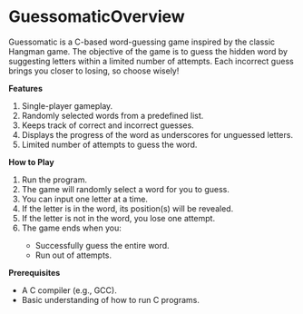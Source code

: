 # GuessomaticOverview

Guessomatic is a C-based word-guessing game inspired by the classic Hangman game. The objective of the game is to guess the hidden word by suggesting letters within a limited number of attempts. Each incorrect guess brings you closer to losing, so choose wisely!

<b>Features</b>
<ol>
<li>Single-player gameplay.</li>
<li>Randomly selected words from a predefined list.</li>
  
<li>Keeps track of correct and incorrect guesses.</li>

<li>Displays the progress of the word as underscores for unguessed letters.</li>

<li>Limited number of attempts to guess the word.</li>
</ol>
<b>How to Play</b>
<ol>
<li>Run the program.</li>
<li>The game will randomly select a word for you to guess.</li>
<li>You can input one letter at a time.</li>

<li>If the letter is in the word, its position(s) will be revealed.</li>

<li>If the letter is not in the word, you lose one attempt.</li>

<li>The game ends when you:</li>
<ul>
<li>Successfully guess the entire word.</li>

<li>Run out of attempts.</li>
</ul>
</ol>
<b>Prerequisites</b>
<ul>
<li>A C compiler (e.g., GCC).</li>
<li>Basic understanding of how to run C programs.</li>
</ul>
